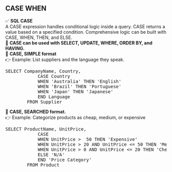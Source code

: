 ## CASE WHEN

✅ <B>SQL CASE</B> <BR> A CASE expression handles conditional logic inside a query. CASE returns a value based on a specified condition. Comprehensive logic can be built with CASE, WHEN, THEN, and ELSE. <BR> 
🔷 <B>CASE can be used with SELECT, UPDATE, WHERE, ORDER BY, and HAVING. </B><BR>
🔷 <B>CASE, SIMPLE format </B> <BR>
👉 Example: List suppliers and the language they speak.  
<PRE>SELECT CompanyName, Country,
			CASE Country
			WHEN 'Australia' THEN 'English'
			WHEN 'Brazil' THEN 'Portuguese'
			WHEN 'Japan' THEN 'Japanese'
			END Language
		FROM Supplier    </PRE>		 
🔷 <B>CASE, SEARCHED format. </B> <BR> 
👉 Example:  Categorize products as cheap, medium, or expensive
<PRE>SELECT ProductName, UnitPrice,
			CASE 
			WHEN UnitPrice >  50 THEN 'Expensive'
			WHEN UnitPrice > 20 AND UnitPrice <= 50 THEN 'Medium'
			WHEN UnitPrice > 0 AND UnitPrice <= 20 THEN 'Cheap'
			ELSE 'N/A'
			END 'Price Category'
		FROM Product    </PRE>		 


